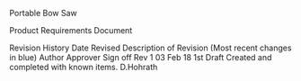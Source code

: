 Portable Bow Saw

Product Requirements Document

Revision History
Date Revised
Description of Revision (Most recent changes in blue)
Author
Approver Sign off
Rev 1
03 Feb 18
1st Draft Created and completed with known items.
D.Hohrath






















